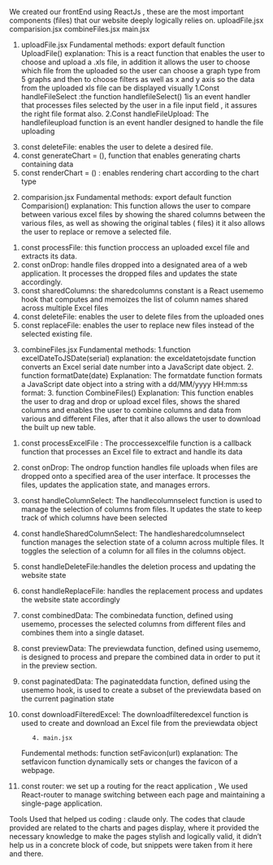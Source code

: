 We created our frontEnd using ReactJs , these are the most important components 
(files) that our website deeply logically relies on.
uploadFile.jsx
comparision.jsx
combineFiles.jsx
main.jsx

1)	uploadFile.jsx
Fundamental methods: 
export default function UploadFile()
explanation: This is a react function that enables the user to choose and upload a .xls file, in addition it allows the user to choose which file from the uploaded so the user can choose a graph type from 5 graphs and then to choose filters as well as x and y axis so the data from the uploaded xls file can be displayed visually 
1.Const handleFileSelect :the function handlefileSelect() 1is an event handler that processes files selected by the user in a file input field , it assures the right file format also. 
2.Const handleFileUpload: The handlefileupload function is an event handler designed to handle the file uploading
3. const deleteFile: enables the user to delete a desired file.
4. const generateChart = (), function that enables generating charts containing data
5. const renderChart = () : enables rendering chart according to the chart type


2)	comparision.jsx
Fundamental methods: 
           export default function Comparision()
explanation: This function allows the user to compare between various excel files by showing the shared columns between the various files, as well as showing the original tables ( files) it
it also allows the user to replace or remove a selected file.
1.	const processFile: this function proccess an uploaded excel file  and extracts its data.
2.	const onDrop: handle files dropped into a designated area of a web application. It processes the dropped files and updates the state accordingly.
3.	const sharedColumns: the sharedcolumns constant is a React usememo hook that computes and memoizes the list of column names shared across multiple Excel files
4.	const deleteFile: enables the user to delete files from the uploaded ones
5.	const replaceFile: enables the user to replace new files instead of the selected existing file.

3)	combineFiles.jsx
Fundamental methods:
1.function excelDateToJSDate(serial)
explanation: the exceldatetojsdate function converts an Excel serial date number into a JavaScript date object.
 	      2. function formatDate(date)
	      Explanation: The formatdate function formats a JavaScript date object into a    string with a dd/MM/yyyy HH:mm:ss format: 
    	     3. function CombineFiles()
	    Explanation: This function enables the user to drag and drop or upload excel files, shows the shared columns and enables the user to combine columns and data from various and different Files, after that it also allows the user to download the built up new table.
1.	const processExcelFile : The proccessexcelfile function is a callback function that processes an Excel file to extract and handle its data
2.	const onDrop: The ondrop function handles file uploads when files are dropped onto a specified area of the user interface. It processes the files, updates the application state, and manages errors.
3.	const handleColumnSelect: The handlecolumnselect function is used to manage the selection of columns from files. It updates the state to keep track of which columns have been selected
4.	const handleSharedColumnSelect: The handlesharedcolumnselect function manages the selection state of a column across multiple files. It toggles the selection of a column for all files in the columns object.
5.	const handleDeleteFile:handles the deletion process and updating the website state
6.	const handleReplaceFile: handles the replacement process and updates the website state accordingly
7.	const combinedData: The combinedata function, defined using usememo, processes the selected columns from different files and combines them into a single dataset.
8.	const previewData: The previewdata function, defined using usememo, is designed to process and prepare the combined data in order to put it in the preview section.
9.	const paginatedData: The paginateddata function, defined using the usememo hook, is used to create a subset of the previewdata based on the current pagination state
10.	const downloadFilteredExcel: The downloadfilteredexcel function is used to create and download an Excel file from the previewdata object

           4. main.jsx
	   Fundemental methods:
	   function setFavicon(url)
 	  explanation: The setfavicon function dynamically sets or changes the favicon of a webpage.
1.	const router: we set up a routing for the react application , We used React-router to manage switching between each page and maintaining a single-page application.


Tools Used that helped us coding : claude only.
The codes that claude provided are related to the charts and pages display, where it provided the necessary knowledge to make the pages stylish and logically valid, it didn’t help us in a concrete block of code, but snippets were taken from it here and there.
